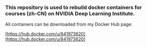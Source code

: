 ### This repository is used to rebuild docker containers for courses (zh-CN) on NVIDIA Deep Learning Institute.


All containers can be downloaded from my Docker Hub page:

[https://hub.docker.com/u/841973620](https://hub.docker.com/u/841973620)
